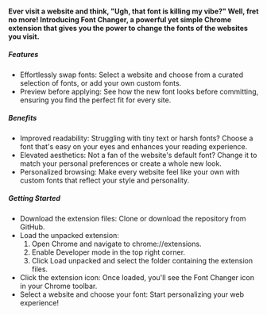 <h4>Ever visit a website and think, "Ugh, that font is killing my vibe?" Well, fret no more! Introducing Font Changer, a powerful yet simple Chrome extension that gives you the power to change the fonts of the websites you visit.</h4>

<h5>Features</h5>
<ul>
  <li>Effortlessly swap fonts: Select a website and choose from a curated selection of fonts, or add your own custom fonts.
</li>
<li>Preview before applying: See how the new font looks before committing, ensuring you find the perfect fit for every site.
</li>
</ul>
<h5>Benefits</h5>
<ul>
  <li>Improved readability: Struggling with tiny text or harsh fonts? Choose a font that's easy on your eyes and enhances your reading experience.
</li>
<li>Elevated aesthetics: Not a fan of the website's default font? Change it to match your personal preferences or create a whole new look.
</li>
<li>Personalized browsing: Make every website feel like your own with custom fonts that reflect your style and personality.
</li>
</ul>
<h5>Getting Started</h5>
<ul>
  <li>Download the extension files: Clone or download the repository from GitHub.</li>
  <li>Load the unpacked extension:
    <ol>
      <li>Open Chrome and navigate to chrome://extensions.</li>
      <li>Enable Developer mode in the top right corner.</li>
      <li>Click Load unpacked and select the folder containing the extension files.</li>
    </ol>
  </li>
  <li>Click the extension icon: Once loaded, you'll see the Font Changer icon in your Chrome toolbar.</li>
  <li>Select a website and choose your font: Start personalizing your web experience!</li>
</ul>






